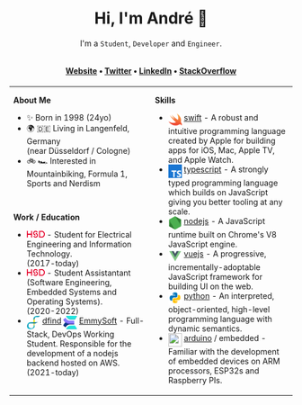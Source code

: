 <h1 align="center">Hi, I'm André 👋</h1>

<p align="center"><span>I'm a <code>Student</code>, <code>Developer</code> and <code>Engineer</code>.</span></p>

<h4 align="center" style="margin-top: 32px">
  <a href="https://kuhlti.me">Website</a>
  &bull;
  <a href="https://twitter.com/KuhlTime">Twitter</a>
  &bull;
  <a href="https://linkedin.com/in/KuhlTime">LinkedIn</a>
  &bull;
  <a href="https://stackoverflow.com/users/story/4179020">StackOverflow</a>
</h4>

<table><tr><td valign="top" width="50%">

**About Me**

<ul>
  <li>
   ✨ Born in 1998 (24yo)
	</li>
  <li>
    🌍 🇩🇪 Living in Langenfeld, Germany<br>(near Düsseldorf / Cologne)
	</li>
  <li>
   🚲 🏎 Interested in Mountainbiking, Formula 1, Sports and Nerdism
	</li>
</ul>
	
</td>
<td valign="top" width="50%" rowspan="2">

**Skills**

<ul>
  <li>
    <img src="assets/swift.svg" width="24" height="24" align="top">
		<a href="https://apple.com/swift/" target="_blank">swift</a> - A robust and intuitive programming language created by Apple for building apps for iOS, Mac, Apple TV, and Apple Watch.
	</li>
  <li>
    <img src="assets/typescript.svg" width="24" height="24" align="top">
		<a href="https://typescriptlang.org/" target="_blank">typescript</a> - A strongly typed programming language which builds on JavaScript giving you better tooling at any scale.
	</li>
  <li>
    <img src="assets/node.svg" width="24" height="24" align="top">
		<a href="https://nodejs.org" target="_blank">nodejs</a> - A JavaScript runtime built on Chrome's V8 JavaScript engine.
	</li>
	<li>
    <img src="assets/vue.svg" width="24" height="24" align="top">
		<a href="https://github.com/vuejs" target="_blank">vuejs</a> - A progressive, incrementally-adoptable JavaScript framework for building UI on the web. 
	</li>
  <li>
    <img src="assets/python.svg" width="24" height="24" align="top">
		<a href="https://python.org/" target="_blank">python</a> - An interpreted, object-oriented, high-level programming language with dynamic semantics.
	</li>
	<li>
    <img src="https://avatars.githubusercontent.com/u/379109?s=200&v=4" width="24" height="24" align="top">
		<a href="https://arduino.org/" target="_blank">arduino</a> / embedded - Familiar with the development of embedded devices on ARM processors, ESP32s and Raspberry PIs.
	</li>
</ul>

</td></tr><tr><td valign="top" width="50%">

**Work / Education**

<ul>
	<li>
    <a href="https://hs-duesseldorf.de" target="_blank"><img src="assets/hsd.svg" width="32" align="vertical-align:middle"></a>
    - Student for Electrical Engineering and Information Technology.<br>(2017-today)
	</li>
	<li>
    <a href="https://hs-duesseldorf.de" target="_blank"><img src="assets/hsd.svg" width="32" align="vertical-align:middle"></a>
    - Student Assistantant (Software Engineering, Embedded Systems and Operating Systems).<br>(2020-2022)
	</li>
  <li>
    <img src="assets/dfind.png" width="24" height="24" align="top">
    <a href="https://dfind.com" target="_blank">dfind</a> 
    <img src="assets/emmysoft.svg" width="24" height="24" align="top">
    <a href="https://emmysoft.com" target="_blank">EmmySoft</a>
    - Full-Stack, DevOps Working Student. Responsible for the development of a nodejs backend hosted on AWS. <br> (2021-today)
	</li>
</ul>

</td></tr></table>
